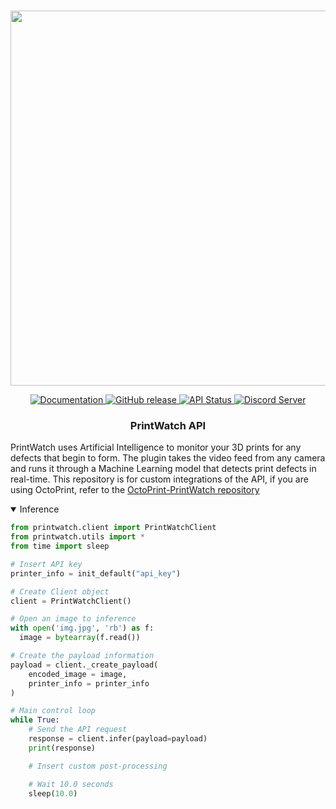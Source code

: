 <p align="center">
    <br>
    <img src="https://printpal.io/wp-content/uploads/2022/01/printwatch_logo_gh.png" width="600"/>
    <br>
<p>
<p align="center">
    <a href="https://printpal.io/">
        <img alt="Documentation" src="https://img.shields.io/badge/website-online-brightgreen">
    </a>
    <a href="https://github.com/printpal-io/OctoPrint-PrintWatch/releases">
        <img alt="GitHub release" src="https://img.shields.io/badge/release-1.2.11-blue">
    </a>
    <a href="https://printpal.pythonanywhere.com/api/status">
        <img alt="API Status" src="https://img.shields.io/badge/API-online-brightgreen">
    </a>
    <a href="https://discord.gg/DRM7w88AbS">
        <img alt="Discord Server" src="https://img.shields.io/badge/discord-online-blueviolet?logo=discord">
    </a>
</p>
<h3 align="center">
  PrintWatch API
</h3>
<p>
  PrintWatch uses Artificial Intelligence to monitor your 3D prints for any defects that begin to form. The plugin takes the video feed from any camera and runs it through a Machine Learning model that detects print defects in real-time. This repository is for custom integrations of the API, if you are using OctoPrint, refer to the <a href="https://github.com/printpal-io/OctoPrint-PrintWatch">OctoPrint-PrintWatch repository</a>
</p>


<details open>
<summary>Inference</summary>

```python
from printwatch.client import PrintWatchClient
from printwatch.utils import *
from time import sleep

# Insert API key
printer_info = init_default("api_key")

# Create Client object
client = PrintWatchClient()

# Open an image to inference
with open('img.jpg', 'rb') as f:
  image = bytearray(f.read())

# Create the payload information
payload = client._create_payload(
    encoded_image = image,
    printer_info = printer_info
)

# Main control loop
while True:
    # Send the API request
    response = client.infer(payload=payload)
    print(response)

    # Insert custom post-processing

    # Wait 10.0 seconds
    sleep(10.0)
```
</details>
